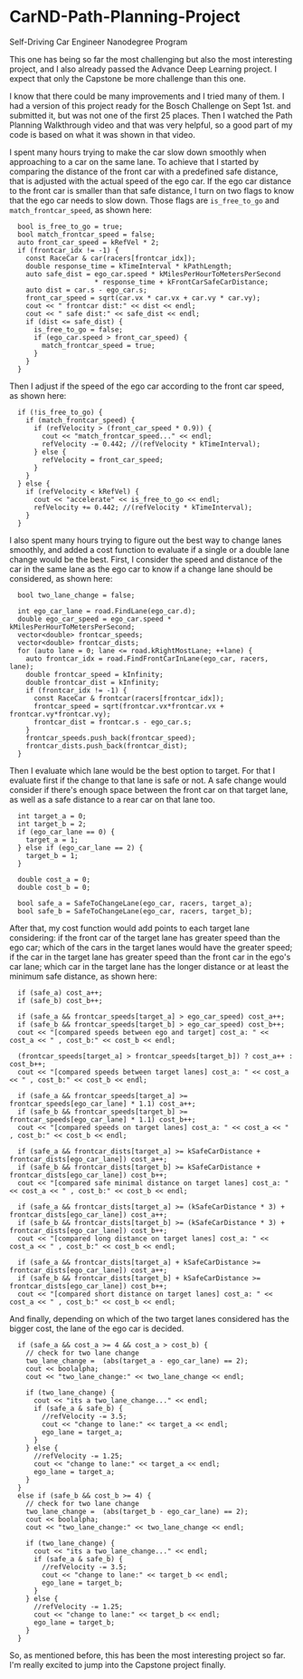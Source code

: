 # CarND-Path-Planning-Project
Self-Driving Car Engineer Nanodegree Program


This one has being so far the most challenging but also the most interesting project, and I also already passed the Advance Deep Learning project. I expect that only the Capstone be more challenge than this one.

I know that there could be many improvements and I tried many of them. I had a version of this project ready for the Bosch Challenge on Sept 1st. and submitted it, but was not one of the first 25 places. Then I watched the Path Planning Walkthrough video and that was very helpful, so a good part of my code is based on what it was shown in that video.

I spent many hours trying to make the car slow down smoothly when approaching to a car on the same lane. To achieve that I started by comparing the distance of the front car with a predefined safe distance, that is adjusted with the actual speed of the ego car. If the ego car distance to the front car is smaller than that safe distance, I turn on two flags to know that the ego car needs to slow down. Those flags are `is_free_to_go` and `match_frontcar_speed`, as shown here:

```
  bool is_free_to_go = true;
  bool match_frontcar_speed = false;
  auto front_car_speed = kRefVel * 2;
  if (frontcar_idx != -1) {
    const RaceCar & car(racers[frontcar_idx]);
    double response_time = kTimeInterval * kPathLength;
    auto safe_dist = ego_car.speed * kMilesPerHourToMetersPerSecond
                     * response_time + kFrontCarSafeCarDistance;
    auto dist = car.s - ego_car.s;
    front_car_speed = sqrt(car.vx * car.vx + car.vy * car.vy);
    cout << " frontcar dist:" << dist << endl;
    cout << " safe dist:" << safe_dist << endl;
    if (dist <= safe_dist) {
      is_free_to_go = false;
      if (ego_car.speed > front_car_speed) {
        match_frontcar_speed = true;
      }
    }
  }
```

Then I adjust if the speed of the ego car according to the front car speed, as shown here:

```
  if (!is_free_to_go) {
    if (match_frontcar_speed) {
      if (refVelocity > (front_car_speed * 0.9)) {
        cout << "match_frontcar_speed..." << endl;
        refVelocity -= 0.442; //(refVelocity * kTimeInterval);
      } else {
        refVelocity = front_car_speed;
      }
    }
  } else {
    if (refVelocity < kRefVel) {
      cout << "accelerate" << is_free_to_go << endl;
      refVelocity += 0.442; //(refVelocity * kTimeInterval);
    }
  }
```


I also spent many hours trying to figure out the best way to change lanes smoothly, and added a cost function to evaluate if a single or a double lane change would be the best.
First, I consider the speed and distance of the car in the same lane as the ego car to know if a change lane should be considered, as shown here:

```
  bool two_lane_change = false;

  int ego_car_lane = road.FindLane(ego_car.d);
  double ego_car_speed = ego_car.speed * kMilesPerHourToMetersPerSecond;
  vector<double> frontcar_speeds;
  vector<double> frontcar_dists;
  for (auto lane = 0; lane <= road.kRightMostLane; ++lane) {
    auto frontcar_idx = road.FindFrontCarInLane(ego_car, racers, lane);
    double frontcar_speed = kInfinity;
    double frontcar_dist = kInfinity;
    if (frontcar_idx != -1) {
      const RaceCar & frontcar(racers[frontcar_idx]);
      frontcar_speed = sqrt(frontcar.vx*frontcar.vx + frontcar.vy*frontcar.vy);
      frontcar_dist = frontcar.s - ego_car.s;
    }
    frontcar_speeds.push_back(frontcar_speed);
    frontcar_dists.push_back(frontcar_dist);
  }
```

Then I evaluate which lane would be the best option to target. For that I evaluate first if the change to that lane is safe or not. A safe change would consider if there's enough space between the front car on that target lane, as well as a safe distance to a rear car on that lane too.

```
  int target_a = 0;
  int target_b = 2;
  if (ego_car_lane == 0) {
    target_a = 1;
  } else if (ego_car_lane == 2) {
    target_b = 1;
  }

  double cost_a = 0;
  double cost_b = 0;

  bool safe_a = SafeToChangeLane(ego_car, racers, target_a);
  bool safe_b = SafeToChangeLane(ego_car, racers, target_b);
```

After that, my cost function would add points to each target lane considering: if the front car of the target lane has greater speed than the ego car; which of the cars in the target lanes would have the greater speed; if the car in the target lane has greater speed than the front car in the ego's car lane; which car in the target lane has the longer distance or at least the minimum safe distance, as shown here:

```
  if (safe_a) cost_a++;
  if (safe_b) cost_b++;

  if (safe_a && frontcar_speeds[target_a] > ego_car_speed) cost_a++;
  if (safe_b && frontcar_speeds[target_b] > ego_car_speed) cost_b++;
  cout << "[compared speeds between ego and target] cost_a: " << cost_a << " , cost_b:" << cost_b << endl;

  (frontcar_speeds[target_a] > frontcar_speeds[target_b]) ? cost_a++ : cost_b++;
  cout << "[compared speeds between target lanes] cost_a: " << cost_a << " , cost_b:" << cost_b << endl;

  if (safe_a && frontcar_speeds[target_a] >= frontcar_speeds[ego_car_lane] * 1.1) cost_a++;
  if (safe_b && frontcar_speeds[target_b] >= frontcar_speeds[ego_car_lane] * 1.1) cost_b++;
  cout << "[compared speeds on target lanes] cost_a: " << cost_a << " , cost_b:" << cost_b << endl;

  if (safe_a && frontcar_dists[target_a] >= kSafeCarDistance + frontcar_dists[ego_car_lane]) cost_a++;
  if (safe_b && frontcar_dists[target_b] >= kSafeCarDistance + frontcar_dists[ego_car_lane]) cost_b++;
  cout << "[compared safe minimal distance on target lanes] cost_a: " << cost_a << " , cost_b:" << cost_b << endl;

  if (safe_a && frontcar_dists[target_a] >= (kSafeCarDistance * 3) + frontcar_dists[ego_car_lane]) cost_a++;
  if (safe_b && frontcar_dists[target_b] >= (kSafeCarDistance * 3) + frontcar_dists[ego_car_lane]) cost_b++;
  cout << "[compared long distance on target lanes] cost_a: " << cost_a << " , cost_b:" << cost_b << endl;

  if (safe_a && frontcar_dists[target_a] + kSafeCarDistance >= frontcar_dists[ego_car_lane]) cost_a++;
  if (safe_b && frontcar_dists[target_b] + kSafeCarDistance >= frontcar_dists[ego_car_lane]) cost_b++;
  cout << "[compared short distance on target lanes] cost_a: " << cost_a << " , cost_b:" << cost_b << endl;
```

And finally, depending on which of the two target lanes considered has the bigger cost, the lane of the ego car is decided.

```
  if (safe_a && cost_a >= 4 && cost_a > cost_b) {
    // check for two lane change
    two_lane_change =  (abs(target_a - ego_car_lane) == 2);
    cout << boolalpha;
    cout << "two_lane_change:" << two_lane_change << endl;

    if (two_lane_change) {
      cout << "its a two_lane_change..." << endl;
      if (safe_a & safe_b) {
        //refVelocity -= 3.5;
        cout << "change to lane:" << target_a << endl;
        ego_lane = target_a;
      }
    } else {
      //refVelocity -= 1.25;
      cout << "change to lane:" << target_a << endl;
      ego_lane = target_a;
    }
  }
  else if (safe_b && cost_b >= 4) {
    // check for two lane change
    two_lane_change =  (abs(target_b - ego_car_lane) == 2);
    cout << boolalpha;
    cout << "two_lane_change:" << two_lane_change << endl;

    if (two_lane_change) {
      cout << "its a two_lane_change..." << endl;
      if (safe_a & safe_b) {
        //refVelocity -= 3.5;
        cout << "change to lane:" << target_b << endl;
        ego_lane = target_b;
      }
    } else {
      //refVelocity -= 1.25;
      cout << "change to lane:" << target_b << endl;
      ego_lane = target_b;
    }
  }
```

So, as mentioned before, this has been the most interesting project so far. I'm really excited to jump into the Capstone project finally.

